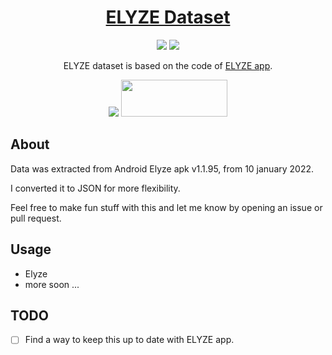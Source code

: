 <h1 align="center"><a href="https://github.com/mehdichaouch/elyze-dataset">ELYZE Dataset</a></h1>
<p align="center">
  <a href="https://makeapullrequest.com"><img src="https://img.shields.io/badge/PRs-welcome-brightgreen.svg"></a>
  <a href="https://opensource.org/licenses/MIT"><img src="https://img.shields.io/badge/License-MIT-blue.svg"></a>
</p>

<p align="center">ELYZE dataset is based on the code of <a href="https://github.com/francoismari/elyze/">ELYZE app</a>.</p>
<p align="center">
    <a href="https://apps.apple.com/us/app/elyze-pr%C3%A9sidentielle-2022/id1598620925"><img src="https://tools.applemediaservices.com/api/badges/download-on-the-app-store/black/en-us?size=250x83&amp;releaseDate=1640736000&h=6467715807581ff5718faf63f9b75a94"></a>
    <a target="_blank" href="https://play.google.com/store/apps/details?id=com.lesengages.elyze"><img src="https://play.google.com/intl/en_us/badges/images/generic/en-play-badge.png" height="59" width="170"></a>
</p>

## About

Data was extracted from Android Elyze apk v1.1.95, from 10 january 2022.

I converted it to JSON for more flexibility.

Feel free to make fun stuff with this and let me know by opening an issue or pull request.

## Usage

- Elyze
- more soon ...

## TODO

- [ ] Find a way to keep this up to date with ELYZE app.
